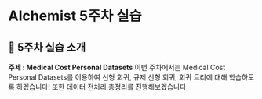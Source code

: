 # AIchemist 5주차 실습

## 🌼 5주차 실습 소개
**주제 : Medical Cost Personal Datasets**
이번 주차에서는 Medical Cost Personal Datasets를 이용하여 선형 회귀, 규제 선형 회귀, 회귀 트리에 대해 학습하도록 하겠습니다!
또한 데이터 전처리 총정리를 진행해보겠습니다

